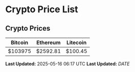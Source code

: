 # Crypto Price List

## Crypto Prices
| Bitcoin | Ethereum | Litecoin |
| ------- | -------- | -------- |
| $103975 | $2592.81 | $100.45 |
**Last Updated:** 2025-05-16 06:17 UTC
**Last Updated:** $DATE$

